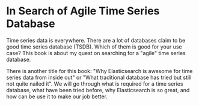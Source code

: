 In Search of Agile Time Series Database
=======

Time series data is everywhere. There are a lot of databases claim to be good time series database (TSDB). Which of them is good for your use case? This book is about my quest on searching for a "agile" time series database.

There is another title for this book: "Why Elasticsearch is awesome for time series data from inside out" or "What traditional database has tried but still not quite nailed it". We will go through what is required for a time series database, what have been tried before, why Elasticsearch is so great, and how can be use it to make our job better.